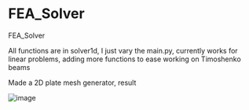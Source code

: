 # FEA_Solver
FEA_Solver

All functions are in solver1d, I just vary the main.py, currently works for linear problems, adding more functions to ease working on Timoshenko beams

Made a 2D plate mesh generator, result 

![image](https://user-images.githubusercontent.com/26081294/214326232-9989b8e2-6fb5-4c9e-9da6-2442a5caab29.png)
